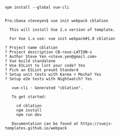     npm install --global vue-cli


    Pro:cbana steveyen$ vue init webpack cblation

      This will install Vue 2.x version of template.

      For Vue 1.x use: vue init webpack#1.0 cblation

    ? Project name cblation
    ? Project description CB-reve-LATION-s
    ? Author Steve Yen <steve.yen@gmail.com>
    ? Vue build standalone
    ? Use ESLint to lint your code? Yes
    ? Pick an ESLint preset Standard
    ? Setup unit tests with Karma + Mocha? Yes
    ? Setup e2e tests with Nightwatch? Yes

       vue-cli · Generated "cblation".

       To get started:

         cd cblation
         npm install
         npm run dev

       Documentation can be found at https://vuejs-templates.github.io/webpack


